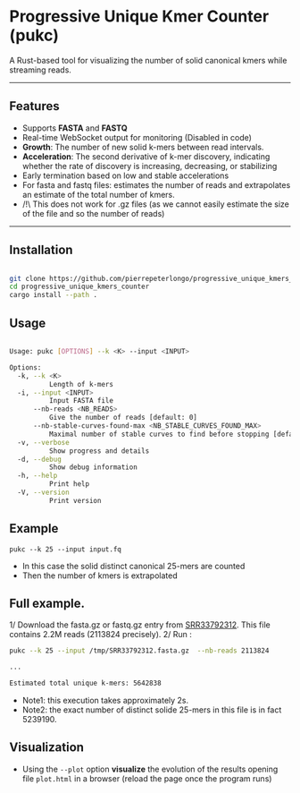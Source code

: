 # Progressive Unique Kmer Counter (pukc)

A Rust-based tool for visualizing the number of solid canonical kmers while streaming reads.

---

## Features

- Supports **FASTA** and **FASTQ**
- Real-time WebSocket output for monitoring (Disabled in code)
- **Growth**: The number of new solid k-mers between read intervals.
- **Acceleration**: The second derivative of k-mer discovery, indicating whether the rate of discovery is increasing, decreasing, or stabilizing
- Early termination based on low and stable accelerations 
- For fasta and fastq files: estimates the number of reads and extrapolates an estimate of the total number of kmers. 
- /!\ This does not work for .gz files (as we cannot easily estimate the size of the file and so the number of reads)


---

## Installation 

```bash

git clone https://github.com/pierrepeterlongo/progressive_unique_kmers_counter.git
cd progressive_unique_kmers_counter
cargo install --path .  
```

## Usage

```bash

Usage: pukc [OPTIONS] --k <K> --input <INPUT>

Options:
  -k, --k <K>
          Length of k-mers
  -i, --input <INPUT>
          Input FASTA file
      --nb-reads <NB_READS>
          Give the number of reads [default: 0]
      --nb-stable-curves-found-max <NB_STABLE_CURVES_FOUND_MAX>
          Maximal number of stable curves to find before stopping [default: 50]
  -v, --verbose
          Show progress and details
  -d, --debug
          Show debug information
  -h, --help
          Print help
  -V, --version
          Print version

```

## Example
```
pukc --k 25 --input input.fq 
```
- In this case the solid distinct canonical 25-mers are counted 
- Then the number of kmers is extrapolated 

## Full example.
1/ Download the fasta.gz or fastq.gz entry from [SRR33792312](https://trace.ncbi.nlm.nih.gov/Traces/?view=run_browser&acc=SRR33792312&display=metadata). This file contains 2.2M reads (2113824 precisely).
2/ Run :
```bash
pukc --k 25 --input /tmp/SRR33792312.fasta.gz  --nb-reads 2113824

...

Estimated total unique k-mers: 5642838
```

- Note1: this execution takes approximately 2s. 
- Note2: the exact number of distinct solide 25-mers in this file is in fact 5239190.

## Visualization
- Using the `--plot` option **visualize** the evolution of the results opening file `plot.html` in a browser (reload the page once the program runs)
